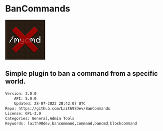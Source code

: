 # BanCommands
<img src="https://raw.githubusercontent.com/Laith98Dev/BanCommands/f768dc06b101fab43c7c34573c0b9fe96a50b47c/icon.png" width="128" height="128" />

## Simple plugin to ban a command from a specific world.
```properties
Version: 2.0.0
    API: 5.0.0
    Updated: 28-07-2023 20:42:07 UTC
Repo: https://github.com/Laith98Dev/BanCommands
License: GPL-3.0
Categories: General,Admin Tools
Keywords: laith98dev,bancommand,command,bancmd,blockcommand
```